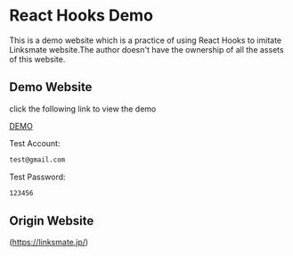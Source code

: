 # React Hooks Demo

This is a demo website which is a practice of using React Hooks to imitate Linksmate website.The author doesn't have the ownership of all the assets of this website.

## Demo Website

click the following link to view the demo

[DEMO](https://react-hook-demo.herokuapp.com/)

Test Account:

```bash
test@gmail.com
```

Test Password:

```bash
123456
```

## Origin Website

(https://linksmate.jp/)
